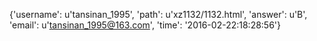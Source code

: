 {'username': u'tansinan_1995', 'path': u'xz1132/1132.html', 'answer': u'B', 'email': u'tansinan_1995@163.com', 'time': '2016-02-22:18:28:56'}
